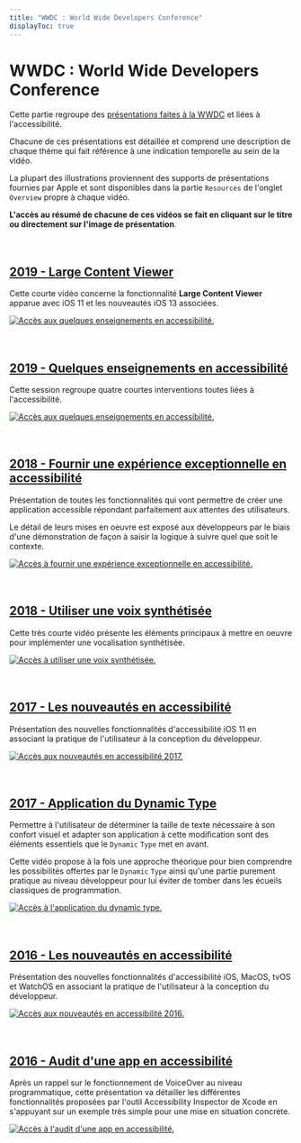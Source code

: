 ```yaml
---
title: "WWDC : World Wide Developers Conference"
displayToc: true
---
```


# WWDC : World Wide Developers Conference

Cette partie regroupe des [présentations faites à la WWDC](https://developer.apple.com/videos/) et liées à l'accessibilité.

Chacune de ces présentations est détaillée et comprend une description de chaque thème qui fait référence à une indication temporelle au sein de la vidéo.

La plupart des illustrations proviennent des supports de présentations fournies par Apple et sont disponibles dans la partie `Resources` de l'onglet `Overview` propre à chaque vidéo.

**L'accès au résumé de chacune de ces vidéos se fait en cliquant sur le titre ou directement sur l'image de présentation**.
<br><br><br>

## [2019 - Large Content Viewer](2019/261/)
Cette courte vidéo concerne la fonctionnalité **Large Content Viewer** apparue avec iOS 11 et les nouveautés iOS 13 associées.
<a href="2019/261/">
    
![Accès aux quelques enseignements en accessibilité.](../../images/iOSdev/wwdc19-261.png)
<br><br><br>

## [2019 - Quelques enseignements en accessibilité](2019/)
Cette session regroupe quatre courtes interventions toutes liées à l'accessibilité.
<a href="2019/">
    
![Accès aux quelques enseignements en accessibilité.](../../images/iOSdev/wwdc19-000.png)
<br><br><br>

## [2018 - Fournir une expérience exceptionnelle en accessibilité](2018/230/)
Présentation de toutes les fonctionnalités qui vont permettre de créer une application accessible répondant parfaitement aux attentes des utilisateurs.

Le détail de leurs mises en oeuvre est exposé aux développeurs par le biais d'une démonstration de façon à saisir la logique à suivre quel que soit le contexte.
<a href="2018/230/">
    
![Accès à fournir une expérience exceptionnelle en accessibilité.](../../images/iOSdev/wwdc18-230.png)
<br><br><br>
    
## [2018 - Utiliser une voix synthétisée](2018/236/)
Cette très courte vidéo présente les éléments principaux à mettre en oeuvre pour implémenter une vocalisation synthétisée.
<a href="2018/236/">
    
![Accès à utiliser une voix synthétisée.](../../images/iOSdev/wwdc18-236.png)
<br><br><br>
    
## [2017 - Les nouveautés en accessibilité](2017/215/)
Présentation des nouvelles fonctionnalités d'accessibilité iOS 11 en associant la pratique de l'utilisateur à la conception du développeur.
<a href="2017/215/">
    
![Accès aux nouveautés en accessibilité 2017.](../../images/iOSdev/wwdc17-215.png)
<br><br><br>

## [2017 - Application du Dynamic Type](2017/245/)
Permettre à l'utilisateur de déterminer la taille de texte nécessaire à son confort visuel et adapter son application à cette modification sont des éléments essentiels que le `Dynamic`&nbsp;`Type` met en avant.

Cette vidéo propose à la fois une approche théorique pour bien comprendre les possibilités offertes par le `Dynamic`&nbsp;`Type` ainsi qu'une partie purement pratique au niveau développeur pour lui éviter de tomber dans les écueils classiques de programmation.
<a href="2017/245/">
    
![Accès à l'application du dynamic type.](../../images/iOSdev/wwdc17-245.png)
<br><br><br>

## [2016 - Les nouveautés en accessibilité](2016/202/)
Présentation des nouvelles fonctionnalités d'accessibilité iOS, MacOS, tvOS et WatchOS en associant la pratique de l'utilisateur à la conception du développeur.
<a href="2016/202/">
    
![Accès aux nouveautés en accessibilité 2016.](../../images/iOSdev/wwdc16-202.png)
<br><br><br>
    
## [2016 - Audit d'une app en accessibilité](2016/407/)
Après un rappel sur le fonctionnement de <span lang="en">VoiceOver</span> au niveau programmatique, cette présentation va détailler les différentes fonctionnalités proposées par l'outil <span lang="en">Accessibility Inspector</span> de Xcode en s'appuyant sur un exemple très simple pour une mise en situation concrète.
<a href="2016/407/">
    
![Accès à l'audit d'une app en accessibilité.](../../images/iOSdev/wwdc16-407.png)
